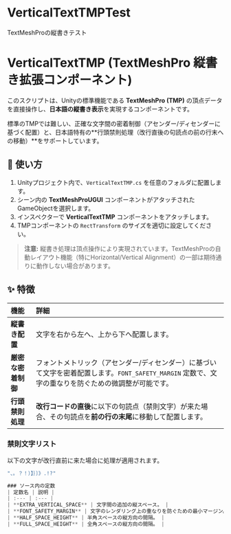 # VerticalTextTMPTest
TextMeshProの縦書きテスト

# VerticalTextTMP (TextMeshPro 縦書き拡張コンポーネント)

このスクリプトは、Unityの標準機能である **TextMeshPro (TMP)** の頂点データを直接操作し、**日本語の縦書き表示**を実現するコンポーネントです。

標準のTMPでは難しい、正確な文字間の密着制御（アセンダー/ディセンダーに基づく配置）と、日本語特有の**行頭禁則処理（改行直後の句読点の前の行末への移動）**をサポートしています。

## 🚀 使い方

1.  Unityプロジェクト内で、`VerticalTextTMP.cs` を任意のフォルダに配置します。
2.  シーン内の **TextMeshProUGUI** コンポーネントがアタッチされたGameObjectを選択します。
3.  インスペクターで **VerticalTextTMP** コンポーネントをアタッチします。
4.  TMPコンポーネントの `RectTransform` のサイズを適切に設定してください。

> **注意:** 縦書き処理は頂点操作により実現されています。TextMeshProの自動レイアウト機能（特にHorizontal/Vertical Alignment）の一部は期待通りに動作しない場合があります。

## ✨ 特徴

| 機能 | 詳細 |
| :--- | :--- |
| **縦書き配置** | 文字を右から左へ、上から下へ配置します。 |
| **厳密な密着制御** | フォントメトリック（アセンダー/ディセンダー）に基づいて文字を密着配置します。`FONT_SAFETY_MARGIN` 定数で、文字の重なりを防ぐための微調整が可能です。 |
| **行頭禁則処理** | **改行コードの直後**に以下の句読点（禁則文字）が来た場合、その句読点を**前の行の末尾**に移動して配置します。 |

### 禁則文字リスト

以下の文字が改行直前に来た場合に処理が適用されます。

```csharp
"、。？！）】｝〕》.!?"

### ソース内の定数
| 定数名 | 説明 |
| :--- | :--- |
| **EXTRA_VERTICAL_SPACE** | 文字間の追加の縦スペース。 |
| **FONT_SAFETY_MARGIN** | 文字のレンダリング上の重なりを防ぐための最小マージン。負の値でわずかな重なりを許容し、視覚的な密着を実現できます。 |
| **HALF_SPACE_HEIGHT** | 半角スペースの縦方向の間隔。 |
| **FULL_SPACE_HEIGHT** | 全角スペースの縦方向の間隔。 |
